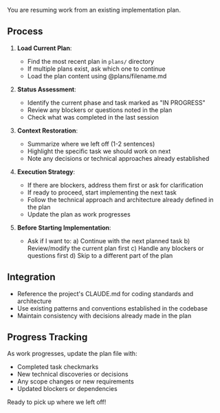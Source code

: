 You are resuming work from an existing implementation plan.

## Process
1. **Load Current Plan**: 
   - Find the most recent plan in `plans/` directory
   - If multiple plans exist, ask which one to continue
   - Load the plan content using @plans/filename.md

2. **Status Assessment**:
   - Identify the current phase and task marked as "IN PROGRESS" 
   - Review any blockers or questions noted in the plan
   - Check what was completed in the last session

3. **Context Restoration**:
   - Summarize where we left off (1-2 sentences)
   - Highlight the specific task we should work on next
   - Note any decisions or technical approaches already established

4. **Execution Strategy**:
   - If there are blockers, address them first or ask for clarification
   - If ready to proceed, start implementing the next task
   - Follow the technical approach and architecture already defined in the plan
   - Update the plan as work progresses

5. **Before Starting Implementation**:
   - Ask if I want to:
     a) Continue with the next planned task
     b) Review/modify the current plan first
     c) Handle any blockers or questions first
     d) Skip to a different part of the plan

## Integration
- Reference the project's CLAUDE.md for coding standards and architecture
- Use existing patterns and conventions established in the codebase
- Maintain consistency with decisions already made in the plan

## Progress Tracking
As work progresses, update the plan file with:
- Completed task checkmarks
- New technical discoveries or decisions
- Any scope changes or new requirements
- Updated blockers or dependencies

Ready to pick up where we left off!